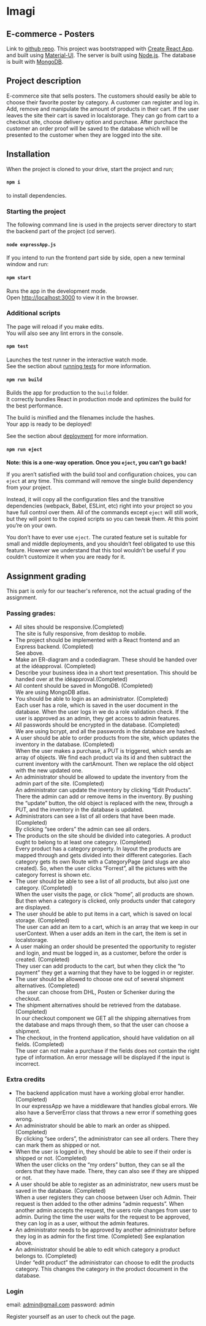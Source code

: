 # Imagi 
## E-commerce - Posters

Link to [github repo](https://github.com/Condif/poster-ehandel).
This project was bootstrapped with [Create React App](https://github.com/facebook/create-react-app).
and built using [Material-UI](https://material-ui.com/getting-started/installation/).
The server is built using [Node.js](https://nodejs.org/en/).
The database is built with [MongoDB](https://docs.mongodb.com/guides/).

## Project description

E-commerce site that sells posters. The customers should easily be able to choose their favorite poster by category. A customer can register and log in. Add, remove and manipulate the amount of products in their cart. If the user leaves the site their cart is saved in localstorage. They can go from cart to a checkout site, choose delivery option and purchase. After purchace the customer an order proof will be saved to the database which will be presented to the customer when they are logged into the site.

## Installation

When the project is cloned to your drive, start the project and run;

#### `npm i`

to install dependencies.

### Starting the project

The following command line is used in the projects server directory to start the backend part of the project
(cd server).


#### `node expressApp.js`

If you intend to run the frontend part side by side, open a new terminal window and run:

#### `npm start`

Runs the app in the development mode.<br />
Open [http://localhost:3000](http://localhost:3000) to view it in the browser.

### Additional scripts

The page will reload if you make edits.<br />
You will also see any lint errors in the console.

#### `npm test`

Launches the test runner in the interactive watch mode.<br />
See the section about [running tests](https://facebook.github.io/create-react-app/docs/running-tests) for more information.

#### `npm run build`

Builds the app for production to the `build` folder.<br />
It correctly bundles React in production mode and optimizes the build for the best performance.

The build is minified and the filenames include the hashes.<br />
Your app is ready to be deployed!

See the section about [deployment](https://facebook.github.io/create-react-app/docs/deployment) for more information.

#### `npm run eject`

**Note: this is a one-way operation. Once you `eject`, you can’t go back!**

If you aren’t satisfied with the build tool and configuration choices, you can `eject` at any time. This command will remove the single build dependency from your project.

Instead, it will copy all the configuration files and the transitive dependencies (webpack, Babel, ESLint, etc) right into your project so you have full control over them. All of the commands except `eject` will still work, but they will point to the copied scripts so you can tweak them. At this point you’re on your own.

You don’t have to ever use `eject`. The curated feature set is suitable for small and middle deployments, and you shouldn’t feel obligated to use this feature. However we understand that this tool wouldn’t be useful if you couldn’t customize it when you are ready for it.

## Assignment grading

This part is only for our teacher's reference, not the actual grading of the assignment. 

### Passing grades:

- All sites should be responsive.(Completed) </br>
  The site is fully responsive, from desktop to mobile. </br>
- The project should be implemented with a React frontend and an Express backend. (Completed)</br>
  See above.</br>
- Make an ER-diagram and a codediagram. These should be handed over at the idéapproval. (Completed)</br>
- Describe your business idea in a short text presentation. This should be handed over at the idéapproval.(Completed)</br>
- All content should be saved in MongoDB. (Completed) </br>
  We are using MongoDB atlas. </br>
- You should be able to login as an administrator. (Completed)</br>
  Each user has a role, which is saved in the user document in the database. When the user logs in we do a role validation check. If the   user is approved as an admin, they get access to admin features. </br>
- All passwords should be encrypted in the database. (Completed)</br>
  We are using bcrypt, and all the passwords in the database are hashed. </br>
- A user should be able to order products from the site, which updates the inventory in the database. (Completed) </br>
  When the user makes a purchase, a PUT is triggered, which sends an array of objects. We find each product via its id and then subtract   the current inventory with the cartAmount. Then we replace the old object with the new updated one. </br>
- An administrator should be allowed to update the inventory from the admin part of the site. (Completed)</br>
  An administrator can update the inventory by clicking “Edit Products”. There the admin can add or remove items in the inventory. By     pushing the “update” button, the old object is replaced with the new, through a PUT, and the inventory in the database is updated.</br>
- Administrators can see a list of all orders that have been made. (Completed)</br>
  By clicking “see orders” the admin can see all orders.</br>
- The products on the site should be divided into categories. A product ought to belong to at least one category. (Completed)</br>
  Every product has a category property. In layout the products are mapped through and gets divided into their different categories.       Each category gets its own Route with a CategoryPage (and slugs are also created). So, when the user clicks “Forrest”, all the           pictures with the category forrest is shown etc. </br>
- The user should be able to see a list of all products, but also just one category. (Completed)</br>
  When the user visits the page, or click “home”, all products are shown. But then when a category is clicked, only products under that   category are displayed. </br>
- The user should be able to put items in a cart, which is saved on local storage. (Completed)</br>
  The user can add an item to a cart, which is an array that we keep in our userContext. When a user adds an item in the cart, the item   is set in localstorage. 
- A user making an order should be presented the opportunity to register and login, and must be logged in, as a customer, before the       order is created. (Completed)</br>
  They user can add products to the cart, but when they click the “to payment” they get a warning that they have to be logged in or       register. </br>
- The user should be allowed to choose one out of several shipment alternatives. (Completed)</br>
  The user can choose from DHL, Posten or Schenker during the checkout. </br>
- The shipment alternatives should be retrieved from the database. (Completed)</br>
  In our checkout component we GET all the shipping alternatives from the database and maps through them, so that the user can choose a   shipment. </br>
- The checkout, in the frontend application, should have validation on all fields. (Completed)</br>
  The user can not make a purchase if the fields does not contain the right type of information. An error message will be displayed if     the input is incorrect. </br>

### Extra credits

- The backend application must have a working global error handler. (Completed)</br>
  In our expressApp we have a middleware that handles global errors. We also have a ServerError class that throws a new error if           something goes wrong. </br>
- An administrator should be able to mark an order as shipped. (Completed)</br>
  By clicking “see orders”, the administrator can see all orders. There they can mark them as shipped or not. </br>
- When the user is logged in, they should be able to see if their order is shipped or not. (Completed)</br>
  When the user clicks on the “my orders” button, they can se all the orders that they have made. There, they can also see if they are     shipped or not. </br>
- A user should be able to register as an administrator, new users must be saved in the database. (Completed)</br>
  When a user registers they can choose between User och Admin. Their request is then added to the other admins “admin requests”. When     another admin accepts the request, the users role changes from user to admin. During the time the user waits for the request to be       approved, they can log in as a user, without the admin features. </br>
- An administrator needs to be approved by another administrator before they log in as admin for the first time. (Completed)
  See explanation above. </br>
- An administrator should be able to edit which category a product belongs to. (Completed) </br>
  Under “edit product” the administrator can choose to edit the products category. This changes the category in the product document in   the database. 
    


### Login

email: admin@gmail.com 
password: admin

Register yourself as an user to check out the page. 
